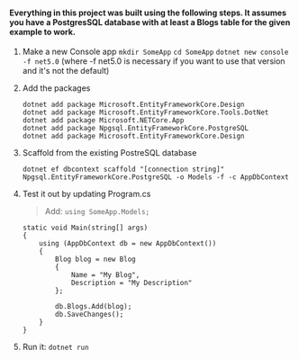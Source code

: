 #### Everything in this project was built using the following steps. It assumes you have a PostgresSQL database with at least a Blogs table for the given example to work.

1. Make a new Console app
	`mkdir SomeApp`
	`cd SomeApp`
	`dotnet new console -f net5.0` (where -f net5.0 is necessary if you want to use that version and it's not the default)
2. Add the packages

	```
	dotnet add package Microsoft.EntityFrameworkCore.Design
 	dotnet add package Microsoft.EntityFrameworkCore.Tools.DotNet
 	dotnet add package Microsoft.NETCore.App
	dotnet add package Npgsql.EntityFrameworkCore.PostgreSQL
	dotnet add package Microsoft.EntityFrameworkCore.Design
	```

3. Scaffold from the existing PostreSQL database
	```
	dotnet ef dbcontext scaffold "[connection string]" Npgsql.EntityFrameworkCore.PostgreSQL -o Models -f -c AppDbContext
	```

4. Test it out by updating Program.cs
	> Add: `using SomeApp.Models;`

	```
	static void Main(string[] args)
	{
		using (AppDbContext db = new AppDbContext())
		{
			Blog blog = new Blog
			{
				Name = "My Blog",
				Description = "My Description"
			};

			db.Blogs.Add(blog);
			db.SaveChanges();
		}
	}
	```

5. Run it: `dotnet run`
